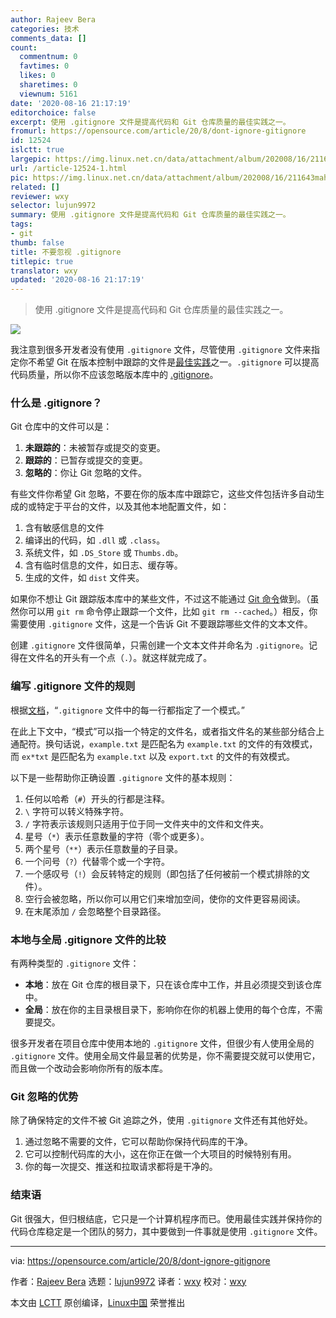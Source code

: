 ```yaml
---
author: Rajeev Bera
categories: 技术
comments_data: []
count:
  commentnum: 0
  favtimes: 0
  likes: 0
  sharetimes: 0
  viewnum: 5161
date: '2020-08-16 21:17:19'
editorchoice: false
excerpt: 使用 .gitignore 文件是提高代码和 Git 仓库质量的最佳实践之一。
fromurl: https://opensource.com/article/20/8/dont-ignore-gitignore
id: 12524
islctt: true
largepic: https://img.linux.net.cn/data/attachment/album/202008/16/211643mahzp0zthbh0z55w.jpg
url: /article-12524-1.html
pic: https://img.linux.net.cn/data/attachment/album/202008/16/211643mahzp0zthbh0z55w.jpg.thumb.jpg
related: []
reviewer: wxy
selector: lujun9972
summary: 使用 .gitignore 文件是提高代码和 Git 仓库质量的最佳实践之一。
tags:
- git
thumb: false
title: 不要忽视 .gitignore
titlepic: true
translator: wxy
updated: '2020-08-16 21:17:19'
---
```



> 
> 使用 .gitignore 文件是提高代码和 Git 仓库质量的最佳实践之一。
> 
> 
> 


![](/data/attachment/album/202008/16/211643mahzp0zthbh0z55w.jpg)


我注意到很多开发者没有使用 `.gitignore` 文件，尽管使用 `.gitignore` 文件来指定你不希望 Git 在版本控制中跟踪的文件是[最佳实践](https://opensource.com/article/20/7/git-repos-best-practices)之一。`.gitignore` 可以提高代码质量，所以你不应该忽略版本库中的 [.gitignore](https://git-scm.com/docs/gitignore)。


### 什么是 .gitignore？


Git 仓库中的文件可以是：


1. **未跟踪的**：未被暂存或提交的变更。
2. **跟踪的**：已暂存或提交的变更。
3. **忽略的**：你让 Git 忽略的文件。


有些文件你希望 Git 忽略，不要在你的版本库中跟踪它，这些文件包括许多自动生成的或特定于平台的文件，以及其他本地配置文件，如：


1. 含有敏感信息的文件
2. 编译出的代码，如 `.dll` 或 `.class`。
3. 系统文件，如 `.DS_Store` 或 `Thumbs.db`。
4. 含有临时信息的文件，如日志、缓存等。
5. 生成的文件，如 `dist` 文件夹。


如果你不想让 Git 跟踪版本库中的某些文件，不过这不能通过 [Git 命令](https://acompiler.com/git-commands/)做到。（虽然你可以用 `git rm` 命令停止跟踪一个文件，比如 `git rm --cached`。）相反，你需要使用 `.gitignore` 文件，这是一个告诉 Git 不要跟踪哪些文件的文本文件。


创建 `.gitignore` 文件很简单，只需创建一个文本文件并命名为 `.gitignore`。记得在文件名的开头有一个点（`.`）。就这样就完成了。


### 编写 .gitignore 文件的规则


根据[文档](https://git-scm.com/docs/gitignore)，“`.gitignore` 文件中的每一行都指定了一个模式。”


在此上下文中，“模式”可以指一个特定的文件名，或者指文件名的某些部分结合上通配符。换句话说，`example.txt` 是匹配名为 `example.txt` 的文件的有效模式，而 `ex*txt` 是匹配名为 `example.txt` 以及 `export.txt` 的文件的有效模式。


以下是一些帮助你正确设置 `.gitignore` 文件的基本规则：


1. 任何以哈希（`#`）开头的行都是注释。
2. `\` 字符可以转义特殊字符。
3. `/` 字符表示该规则只适用于位于同一文件夹中的文件和文件夹。
4. 星号（`*`）表示任意数量的字符（零个或更多）。
5. 两个星号（`**`）表示任意数量的子目录。
6. 一个问号（`?`）代替零个或一个字符。
7. 一个感叹号（`!`）会反转特定的规则（即包括了任何被前一个模式排除的文件）。
8. 空行会被忽略，所以你可以用它们来增加空间，使你的文件更容易阅读。
9. 在末尾添加 `/` 会忽略整个目录路径。


### 本地与全局 .gitignore 文件的比较


有两种类型的 `.gitignore` 文件：


* **本地**：放在 Git 仓库的根目录下，只在该仓库中工作，并且必须提交到该仓库中。
* **全局**：放在你的主目录根目录下，影响你在你的机器上使用的每个仓库，不需要提交。


很多开发者在项目仓库中使用本地的 `.gitignore` 文件，但很少有人使用全局的 `.gitignore` 文件。使用全局文件最显著的优势是，你不需要提交就可以使用它，而且做一个改动会影响你所有的版本库。


### Git 忽略的优势


除了确保特定的文件不被 Git 追踪之外，使用 `.gitignore` 文件还有其他好处。


1. 通过忽略不需要的文件，它可以帮助你保持代码库的干净。
2. 它可以控制代码库的大小，这在你正在做一个大项目的时候特别有用。
3. 你的每一次提交、推送和拉取请求都将是干净的。


### 结束语


Git 很强大，但归根结底，它只是一个计算机程序而已。使用最佳实践并保持你的代码仓库稳定是一个团队的努力，其中要做到一件事就是使用 `.gitignore` 文件。




---


via: <https://opensource.com/article/20/8/dont-ignore-gitignore>


作者：[Rajeev Bera](https://opensource.com/users/acompiler) 选题：[lujun9972](https://github.com/lujun9972) 译者：[wxy](https://github.com/wxy) 校对：[wxy](https://github.com/wxy)


本文由 [LCTT](https://github.com/LCTT/TranslateProject) 原创编译，[Linux中国](https://linux.cn/) 荣誉推出